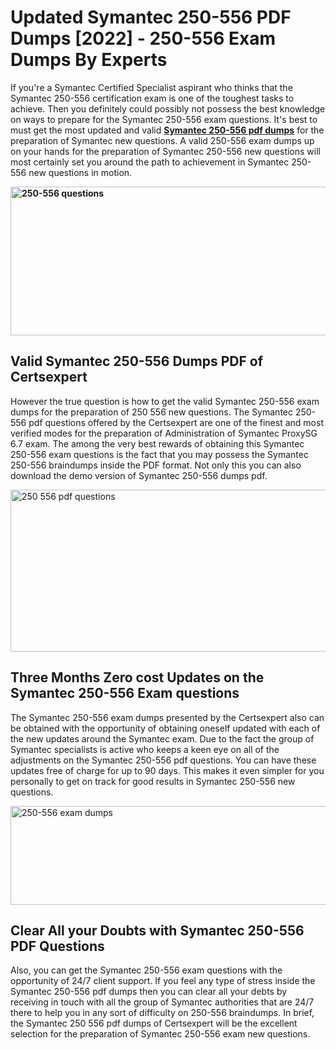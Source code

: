 <h1><strong>Updated Symantec 250-556 PDF Dumps [2022] - 250-556 Exam Dumps By Experts&nbsp;</strong></h1>
<p><span style="font-weight: 400;">If you're a Symantec Certified Specialist aspirant who thinks that the Symantec 250-556 certification exam is one of the toughest tasks to achieve. Then you definitely could possibly not possess the best knowledge on ways to prepare for the Symantec 250-556 exam questions. It's best to must get the most updated and valid <strong><a href="https://www.certsexpert.com/250-556-pdf-questions.html">Symantec 250-556 pdf dumps</a></strong> for the preparation of Symantec new questions. A valid  250-556 exam dumps up on your hands for the preparation of Symantec 250-556 new questions will most certainly set you around the path to achievement in Symantec 250-556 new questions in motion.</span></p>
<p><span style="font-weight: 400;"><strong><img style="display: block; margin-left: auto; margin-right: auto;" src="https://i.ibb.co/QXh983F/73475278-2429792180625311-4586132736837681152-n.jpg" alt="250-556 questions" width="632" height="238" /></strong></span></p>
<h2><strong>Valid Symantec 250-556 Dumps PDF of Certsexpert</strong></h2>
<p><span style="font-weight: 400;">However the true question is how to get the valid Symantec 250-556 exam dumps for the preparation of 250 556 new questions. The Symantec 250-556 pdf questions offered by the Certsexpert are one of the finest and most verified modes for the preparation of Administration of Symantec ProxySG 6.7 exam. The among the very best rewards of obtaining this Symantec 250-556 exam questions is the fact that you may possess the Symantec 250-556 braindumps inside the PDF format. Not only this you can also download the demo version of Symantec 250-556 dumps pdf.</span></p>
<p><span style="font-weight: 400;"><img style="display: block; margin-left: auto; margin-right: auto;" src="https://i.ibb.co/Jd8hN2L/76714008-3182067705200142-8735104740007870464-n.jpg" alt="250 556 pdf questions" width="701" height="259" /></span></p>
<h2><strong>Three Months Zero cost Updates on the Symantec 250-556 Exam questions</strong></h2>
<p><span style="font-weight: 400;">The Symantec 250-556 exam dumps presented by the Certsexpert also can be obtained with the opportunity of obtaining oneself updated with each of the new updates around the Symantec exam. Due to the fact the group of Symantec specialists is active who keeps a keen eye on all of the adjustments on the Symantec 250-556 pdf questions. You can have these updates free of charge for up to 90 days. This makes it even simpler for you personally to get on track for good results in Symantec 250-556 new questions.</span></p>
<p><span style="font-weight: 400;"><a href="https://www.certsexpert.com/250-556-pdf-questions.html"><img style="display: block; margin-left: auto; margin-right: auto;" src="https://i.ibb.co/TMnKrkJ/75398236-424489711531572-5064688549987614720-n.jpg" alt="250-556 exam dumps" width="714" height="158" /></a></span></p>
<h2><strong>Clear All your Doubts with Symantec 250-556 PDF Questions</strong></h2>
<p>Also, you can get the Symantec 250-556 exam questions with the opportunity of 24/7 client support. If you feel any type of stress inside the Symantec 250-556 pdf dumps then you can clear all your debts by receiving in touch with all the group of Symantec authorities that are 24/7 there to help you in any sort of difficulty on  250-556 braindumps. In brief, the Symantec 250 556 pdf dumps of Certsexpert will be the excellent selection for the preparation of Symantec 250-556 exam new questions.</p>
